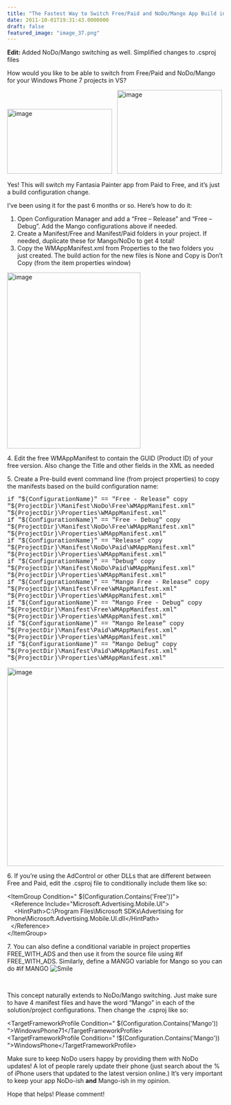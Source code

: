 ```yaml
---
title: "The Fastest Way to Switch Free/Paid and NoDo/Mango App Build in Visual Studio"
date: 2011-10-01T19:31:43.0000000
draft: false
featured_image: "image_37.png"
---
```


<p><strong>Edit: </strong>Added NoDo/Mango switching as well. Simplified changes to .csproj files</p>  <p>How would you like to be able to switch from Free/Paid and NoDo/Mango&#160; for your Windows Phone 7 projects in VS?</p><!--more-->  <p><a href="/image_37.png"><img style="background-image: none; border-right-width: 0px; padding-left: 0px; padding-right: 0px; display: inline; border-top-width: 0px; border-bottom-width: 0px; border-left-width: 0px; padding-top: 0px" title="image" border="0" alt="image" src="/image_thumb_36.png" width="244" height="150" /></a>&#160;&#160; <a href="/image_40.png"><img style="background-image: none; border-bottom: 0px; border-left: 0px; padding-left: 0px; padding-right: 0px; display: inline; border-top: 0px; border-right: 0px; padding-top: 0px" title="image" border="0" alt="image" src="/image_thumb_39.png" width="244" height="194" /></a></p>  <p>Yes! This will switch my Fantasia Painter app from Paid to Free, and it’s just a build configuration change.</p>  <p>I’ve been using it for the past 6 months or so. Here’s how to do it:</p>  <ol>   <li>Open Configuration Manager and add a “Free – Release” and “Free – Debug”. Add the Mango configurations above if needed.</li>    <li>Create a Manifest/Free and Manifest/Paid folders in your project. If needed, duplicate these for Mango/NoDo to get 4 total!</li>    <li>Copy the WMAppManifest.xml from Properties to the two folders you just created. The build action for the new files is None and Copy is Don’t Copy (from the item properties window) </li> </ol>  <p><a href="/image_41.png"><img style="background-image: none; border-bottom: 0px; border-left: 0px; padding-left: 0px; padding-right: 0px; display: inline; border-top: 0px; border-right: 0px; padding-top: 0px" title="image" border="0" alt="image" src="/image_thumb_40.png" width="310" height="408" /></a></p>  <p>4. Edit the free WMAppManifest to contain the GUID (Product ID) of your free version. Also change the Title and other fields in the XML as needed</p>  <p>5. Create a Pre-build event command line (from project properties) to copy the manifests based on the build configuration name:</p>  <p><font face="Courier New">if &quot;$(ConfigurationName)&quot; == &quot;Free - Release&quot; copy &quot;$(ProjectDir)\Manifest\NoDo\Free\WMAppManifest.xml&quot; &quot;$(ProjectDir)\Properties\WMAppManifest.xml&quot;     <br />if &quot;$(ConfigurationName)&quot; == &quot;Free - Debug&quot; copy &quot;$(ProjectDir)\Manifest\NoDo\Free\WMAppManifest.xml&quot; &quot;$(ProjectDir)\Properties\WMAppManifest.xml&quot;      <br />if &quot;$(ConfigurationName)&quot; == &quot;Release&quot; copy &quot;$(ProjectDir)\Manifest\NoDo\Paid\WMAppManifest.xml&quot; &quot;$(ProjectDir)\Properties\WMAppManifest.xml&quot;      <br />if &quot;$(ConfigurationName)&quot; == &quot;Debug&quot; copy &quot;$(ProjectDir)\Manifest\NoDo\Paid\WMAppManifest.xml&quot; &quot;$(ProjectDir)\Properties\WMAppManifest.xml&quot;      <br />if &quot;$(ConfigurationName)&quot; == &quot;Mango Free - Release&quot; copy &quot;$(ProjectDir)\Manifest\Free\WMAppManifest.xml&quot; &quot;$(ProjectDir)\Properties\WMAppManifest.xml&quot;      <br />if &quot;$(ConfigurationName)&quot; == &quot;Mango Free - Debug&quot; copy &quot;$(ProjectDir)\Manifest\Free\WMAppManifest.xml&quot; &quot;$(ProjectDir)\Properties\WMAppManifest.xml&quot;      <br />if &quot;$(ConfigurationName)&quot; == &quot;Mango Release&quot; copy &quot;$(ProjectDir)\Manifest\Paid\WMAppManifest.xml&quot; &quot;$(ProjectDir)\Properties\WMAppManifest.xml&quot;      <br />if &quot;$(ConfigurationName)&quot; == &quot;Mango Debug&quot; copy &quot;$(ProjectDir)\Manifest\Paid\WMAppManifest.xml&quot; &quot;$(ProjectDir)\Properties\WMAppManifest.xml&quot;</font></p>  <p><a href="/image_39.png"><img style="background-image: none; border-right-width: 0px; padding-left: 0px; padding-right: 0px; display: inline; border-top-width: 0px; border-bottom-width: 0px; border-left-width: 0px; padding-top: 0px" title="image" border="0" alt="image" src="/image_thumb_38.png" width="652" height="460" /></a></p>  <p>6. If you’re using the AdControl or other DLLs that are different between Free and Paid, edit the .csproj file to conditionally include them like so:</p>  <p>&lt;ItemGroup Condition=&quot; $(Configuration.Contains('Free'))&quot;&gt;   <br />&#160; &lt;Reference Include=&quot;Microsoft.Advertising.Mobile.UI&quot;&gt;    <br />&#160;&#160;&#160; &lt;HintPath&gt;C:\Program Files\Microsoft SDKs\Advertising for Phone\Microsoft.Advertising.Mobile.UI.dll&lt;/HintPath&gt;    <br />&#160; &lt;/Reference&gt;    <br />&lt;/ItemGroup&gt;</p>  <p>7. You can also define a conditional variable in project properties FREE_WITH_ADS and then use it from the source file using #if FREE_WITH_ADS. Similarly, define a MANGO variable for Mango so you can do #if MANGO <img style="border-bottom-style: none; border-left-style: none; border-top-style: none; border-right-style: none" class="wlEmoticon wlEmoticon-smile" alt="Smile" src="/wlEmoticon-smile_9.png" /></p>  <p>&#160;</p>  <p>This concept naturally extends to NoDo/Mango switching. Just make sure to have 4 manifest files and have the word “Mango” in each of the solution/project configurations. Then change the .csproj like so:</p>  <p>&lt;TargetFrameworkProfile Condition=&quot; $(Configuration.Contains('Mango')) &quot;&gt;WindowsPhone71&lt;/TargetFrameworkProfile&gt;   <br />&lt;TargetFrameworkProfile Condition=&quot; !$(Configuration.Contains('Mango')) &quot;&gt;WindowsPhone&lt;/TargetFrameworkProfile&gt;</p>  <p>Make sure to keep NoDo users happy by providing them with NoDo updates! A lot of people rarely update their phone (just search about the % of iPhone users that updated to the latest version online.) It’s very important to keep your app NoDo-ish <strong>and</strong> Mango-ish in my opinion.</p>  <p>Hope that helps! Please comment!</p>